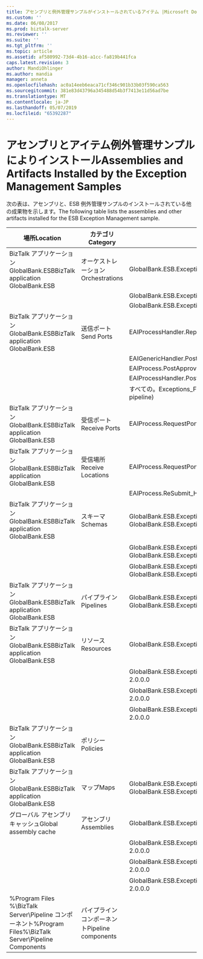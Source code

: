 ```yaml
---
title: アセンブリと例外管理サンプルがインストールされているアイテム |Microsoft Docs
ms.custom: ''
ms.date: 06/08/2017
ms.prod: biztalk-server
ms.reviewer: ''
ms.suite: ''
ms.tgt_pltfrm: ''
ms.topic: article
ms.assetid: af580992-73d4-4b16-a1cc-fa819b441fca
caps.latest.revision: 3
author: MandiOhlinger
ms.author: mandia
manager: anneta
ms.openlocfilehash: ac0a14eeb6eaca71cf346c901b33b03f590ca563
ms.sourcegitcommit: 381e83d43796a345488d54b3f7413e11d56ad7be
ms.translationtype: MT
ms.contentlocale: ja-JP
ms.lasthandoff: 05/07/2019
ms.locfileid: "65392287"
---
```

# <a name="assemblies-and-artifacts-installed-by-the-exception-management-samples"></a><span data-ttu-id="7ab13-102">アセンブリとアイテム例外管理サンプルによりインストール</span><span class="sxs-lookup"><span data-stu-id="7ab13-102">Assemblies and Artifacts Installed by the Exception Management Samples</span></span>
<span data-ttu-id="7ab13-103">次の表は、アセンブリと、ESB 例外管理サンプルのインストールされている他の成果物を示します。</span><span class="sxs-lookup"><span data-stu-id="7ab13-103">The following table lists the assemblies and other artifacts installed for the ESB Exception Management sample.</span></span>  
  
|<span data-ttu-id="7ab13-104">場所</span><span class="sxs-lookup"><span data-stu-id="7ab13-104">Location</span></span>|<span data-ttu-id="7ab13-105">カテゴリ</span><span class="sxs-lookup"><span data-stu-id="7ab13-105">Category</span></span>|<span data-ttu-id="7ab13-106">コンポーネントの名前とバージョン</span><span class="sxs-lookup"><span data-stu-id="7ab13-106">Name and version of the component</span></span>|  
|--------------|--------------|---------------------------------------|  
|<span data-ttu-id="7ab13-107">BizTalk アプリケーション GlobalBank.ESB</span><span class="sxs-lookup"><span data-stu-id="7ab13-107">BizTalk application GlobalBank.ESB</span></span>|<span data-ttu-id="7ab13-108">オーケストレーション</span><span class="sxs-lookup"><span data-stu-id="7ab13-108">Orchestrations</span></span>|<span data-ttu-id="7ab13-109">GlobalBank.ESB.ExceptionHandling.Processes.EAIProcess</span><span class="sxs-lookup"><span data-stu-id="7ab13-109">GlobalBank.ESB.ExceptionHandling.Processes.EAIProcess</span></span>|  
|||<span data-ttu-id="7ab13-110">GlobalBank.ESB.ExceptionHandling.Handlers.EAIGenericHandler</span><span class="sxs-lookup"><span data-stu-id="7ab13-110">GlobalBank.ESB.ExceptionHandling.Handlers.EAIGenericHandler</span></span>|  
|||<span data-ttu-id="7ab13-111">GlobalBank.ESB.ExceptionHandling.Handlers.EAIProcessHandler</span><span class="sxs-lookup"><span data-stu-id="7ab13-111">GlobalBank.ESB.ExceptionHandling.Handlers.EAIProcessHandler</span></span>|  
|<span data-ttu-id="7ab13-112">BizTalk アプリケーション GlobalBank.ESB</span><span class="sxs-lookup"><span data-stu-id="7ab13-112">BizTalk application GlobalBank.ESB</span></span>|<span data-ttu-id="7ab13-113">送信ポート</span><span class="sxs-lookup"><span data-stu-id="7ab13-113">Send Ports</span></span>|<span data-ttu-id="7ab13-114">EAIProcessHandler.RepairSubmit</span><span class="sxs-lookup"><span data-stu-id="7ab13-114">EAIProcessHandler.RepairSubmit</span></span>|  
|||<span data-ttu-id="7ab13-115">EAIGenericHandler.PostTmpMsg</span><span class="sxs-lookup"><span data-stu-id="7ab13-115">EAIGenericHandler.PostTmpMsg</span></span>|  
|||<span data-ttu-id="7ab13-116">EAIProcess.PostApproval</span><span class="sxs-lookup"><span data-stu-id="7ab13-116">EAIProcess.PostApproval</span></span>|  
|||<span data-ttu-id="7ab13-117">EAIProcessHandler.PostDecline</span><span class="sxs-lookup"><span data-stu-id="7ab13-117">EAIProcessHandler.PostDecline</span></span>|  
|||<span data-ttu-id="7ab13-118">すべての。Exceptions_FILE (GlobalFaultProcessor パイプラインを参照)</span><span class="sxs-lookup"><span data-stu-id="7ab13-118">ALL.Exceptions_FILE (references the GlobalFaultProcessor pipeline)</span></span>|  
|<span data-ttu-id="7ab13-119">BizTalk アプリケーション GlobalBank.ESB</span><span class="sxs-lookup"><span data-stu-id="7ab13-119">BizTalk application GlobalBank.ESB</span></span>|<span data-ttu-id="7ab13-120">受信ポート</span><span class="sxs-lookup"><span data-stu-id="7ab13-120">Receive Ports</span></span>|<span data-ttu-id="7ab13-121">EAIProcess.RequestPort</span><span class="sxs-lookup"><span data-stu-id="7ab13-121">EAIProcess.RequestPort</span></span>|  
|<span data-ttu-id="7ab13-122">BizTalk アプリケーション GlobalBank.ESB</span><span class="sxs-lookup"><span data-stu-id="7ab13-122">BizTalk application GlobalBank.ESB</span></span>|<span data-ttu-id="7ab13-123">受信場所</span><span class="sxs-lookup"><span data-stu-id="7ab13-123">Receive Locations</span></span>|<span data-ttu-id="7ab13-124">EAIProcess.RequestPort_FILE</span><span class="sxs-lookup"><span data-stu-id="7ab13-124">EAIProcess.RequestPort_FILE</span></span>|  
|||<span data-ttu-id="7ab13-125">EAIProcess.ReSubmit_HTTP</span><span class="sxs-lookup"><span data-stu-id="7ab13-125">EAIProcess.ReSubmit_HTTP</span></span>|  
|<span data-ttu-id="7ab13-126">BizTalk アプリケーション GlobalBank.ESB</span><span class="sxs-lookup"><span data-stu-id="7ab13-126">BizTalk application GlobalBank.ESB</span></span>|<span data-ttu-id="7ab13-127">スキーマ</span><span class="sxs-lookup"><span data-stu-id="7ab13-127">Schemas</span></span>|<span data-ttu-id="7ab13-128">GlobalBank.ESB.ExceptionHandling.Schemas.System_Properties バージョン 2.0.0.0 以降</span><span class="sxs-lookup"><span data-stu-id="7ab13-128">GlobalBank.ESB.ExceptionHandling.Schemas.System_Properties Version 2.0.0.0</span></span>|  
|||<span data-ttu-id="7ab13-129">GlobalBank.ESB.ExceptionHandling.Schemas.Request バージョン 2.0.0.0 以降</span><span class="sxs-lookup"><span data-stu-id="7ab13-129">GlobalBank.ESB.ExceptionHandling.Schemas.Request Version 2.0.0.0</span></span>|  
|||<span data-ttu-id="7ab13-130">GlobalBank.ESB.ExceptionHandling.Schemas.RequestDenied バージョン 2.0.0.0 以降</span><span class="sxs-lookup"><span data-stu-id="7ab13-130">GlobalBank.ESB.ExceptionHandling.Schemas.RequestDenied Version 2.0.0.0</span></span>|  
|<span data-ttu-id="7ab13-131">BizTalk アプリケーション GlobalBank.ESB</span><span class="sxs-lookup"><span data-stu-id="7ab13-131">BizTalk application GlobalBank.ESB</span></span>|<span data-ttu-id="7ab13-132">パイプライン</span><span class="sxs-lookup"><span data-stu-id="7ab13-132">Pipelines</span></span>|<span data-ttu-id="7ab13-133">GlobalBank.ESB.ExceptionHandling.Pipelines.GlobalFaultProcessor バージョン 2.0.0.0 以降</span><span class="sxs-lookup"><span data-stu-id="7ab13-133">GlobalBank.ESB.ExceptionHandling.Pipelines.GlobalFaultProcessor Version 2.0.0.0</span></span>|  
|<span data-ttu-id="7ab13-134">BizTalk アプリケーション GlobalBank.ESB</span><span class="sxs-lookup"><span data-stu-id="7ab13-134">BizTalk application GlobalBank.ESB</span></span>|<span data-ttu-id="7ab13-135">リソース</span><span class="sxs-lookup"><span data-stu-id="7ab13-135">Resources</span></span>|<span data-ttu-id="7ab13-136">GlobalBank.ESB.ExceptionHandling.Handlers バージョン 2.0.0.0 以降</span><span class="sxs-lookup"><span data-stu-id="7ab13-136">GlobalBank.ESB.ExceptionHandling.Handlers Version 2.0.0.0</span></span>|  
|||<span data-ttu-id="7ab13-137">GlobalBank.ESB.ExceptionHandling.Processes バージョン 2.0.0.0 以降</span><span class="sxs-lookup"><span data-stu-id="7ab13-137">GlobalBank.ESB.ExceptionHandling.Processes Version 2.0.0.0</span></span>|  
|||<span data-ttu-id="7ab13-138">GlobalBank.ESB.ExceptionHandling.Schemas バージョン 2.0.0.0 以降</span><span class="sxs-lookup"><span data-stu-id="7ab13-138">GlobalBank.ESB.ExceptionHandling.Schemas Version 2.0.0.0</span></span>|  
|||<span data-ttu-id="7ab13-139">GlobalBank.ESB.ExceptionHandling.Pipelines バージョン 2.0.0.0 以降</span><span class="sxs-lookup"><span data-stu-id="7ab13-139">GlobalBank.ESB.ExceptionHandling.Pipelines Version 2.0.0.0</span></span>|  
|<span data-ttu-id="7ab13-140">BizTalk アプリケーション GlobalBank.ESB</span><span class="sxs-lookup"><span data-stu-id="7ab13-140">BizTalk application GlobalBank.ESB</span></span>|<span data-ttu-id="7ab13-141">ポリシー</span><span class="sxs-lookup"><span data-stu-id="7ab13-141">Policies</span></span>||  
|<span data-ttu-id="7ab13-142">BizTalk アプリケーション GlobalBank.ESB</span><span class="sxs-lookup"><span data-stu-id="7ab13-142">BizTalk application GlobalBank.ESB</span></span>|<span data-ttu-id="7ab13-143">マップ</span><span class="sxs-lookup"><span data-stu-id="7ab13-143">Maps</span></span>|<span data-ttu-id="7ab13-144">GlobalBank.ESB.ExceptionHandling.Schemas.MapToReqDenied バージョン 2.0.0.0 以降</span><span class="sxs-lookup"><span data-stu-id="7ab13-144">GlobalBank.ESB.ExceptionHandling.Schemas.MapToReqDenied Version 2.0.0.0</span></span>|  
|<span data-ttu-id="7ab13-145">グローバル アセンブリ キャッシュ</span><span class="sxs-lookup"><span data-stu-id="7ab13-145">Global assembly cache</span></span>|<span data-ttu-id="7ab13-146">アセンブリ</span><span class="sxs-lookup"><span data-stu-id="7ab13-146">Assemblies</span></span>|<span data-ttu-id="7ab13-147">GlobalBank.ESB.ExceptionHandling.Handlers バージョン 2.0.0.0 以降</span><span class="sxs-lookup"><span data-stu-id="7ab13-147">GlobalBank.ESB.ExceptionHandling.Handlers Version 2.0.0.0</span></span>|  
|||<span data-ttu-id="7ab13-148">GlobalBank.ESB.ExceptionHandling.Processes バージョン 2.0.0.0 以降</span><span class="sxs-lookup"><span data-stu-id="7ab13-148">GlobalBank.ESB.ExceptionHandling.Processes Version 2.0.0.0</span></span>|  
|||<span data-ttu-id="7ab13-149">GlobalBank.ESB.ExceptionHandling.Schemas バージョン 2.0.0.0 以降</span><span class="sxs-lookup"><span data-stu-id="7ab13-149">GlobalBank.ESB.ExceptionHandling.Schemas Version 2.0.0.0</span></span>|  
|||<span data-ttu-id="7ab13-150">GlobalBank.ESB.ExceptionHandling.Pipelines バージョン 2.0.0.0 以降</span><span class="sxs-lookup"><span data-stu-id="7ab13-150">GlobalBank.ESB.ExceptionHandling.Pipelines Version 2.0.0.0</span></span>|  
|<span data-ttu-id="7ab13-151">%Program Files %\\BizTalk Server\Pipeline コンポーネント</span><span class="sxs-lookup"><span data-stu-id="7ab13-151">%Program Files%\\BizTalk Server\Pipeline Components</span></span>|<span data-ttu-id="7ab13-152">パイプライン コンポーネント</span><span class="sxs-lookup"><span data-stu-id="7ab13-152">Pipeline components</span></span>||